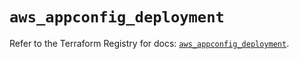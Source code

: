 # `aws_appconfig_deployment`

Refer to the Terraform Registry for docs: [`aws_appconfig_deployment`](https://registry.terraform.io/providers/hashicorp/aws/6.11.0/docs/resources/appconfig_deployment).
